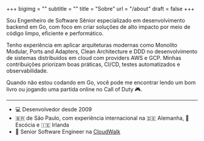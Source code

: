 +++
bigimg = ""
subtitle = ""
title = "Sobre"
url = "/about"
draft = false
+++

Sou Engenheiro de Software Sênior especializado em desenvolvimento backend em Go, com foco em criar soluções de alto impacto por meio de código limpo, eficiente e performático.

Tenho experiência em aplicar arquiteturas modernas como Monolito Modular, Ports and Adapters, Clean Architecture e DDD no desenvolvimento de sistemas distribuídos em cloud com providers AWS e GCP. Minhas contribuições priorizam boas práticas, CI/CD, testes automatizados e observabilidade.

Quando não estou codando em Go, você pode me encontrar lendo um bom livro ou jogando uma partida online no Call of Duty 🎮.

---

- 💻 Desenvolvedor desde 2009 
- 🇧🇷 de São Paulo, com experiência internacional na 🇩🇪 Alemanha, 🏴 Escócia e 🇮🇪 Irlanda 
- 🚀 Senior Software Engineer na [CloudWalk](https://cloudwalk.io)